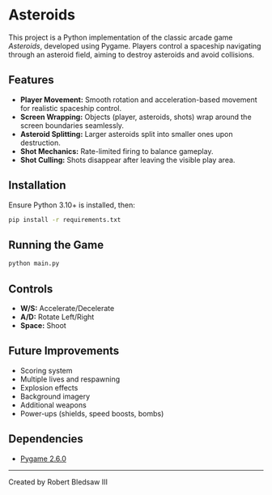 # Asteroids

This project is a Python implementation of the classic arcade game *Asteroids*, developed using Pygame. Players control a spaceship navigating through an asteroid field, aiming to destroy asteroids and avoid collisions.

## Features
- **Player Movement:** Smooth rotation and acceleration-based movement for realistic spaceship control.
- **Screen Wrapping:** Objects (player, asteroids, shots) wrap around the screen boundaries seamlessly.
- **Asteroid Splitting:** Larger asteroids split into smaller ones upon destruction.
- **Shot Mechanics:** Rate-limited firing to balance gameplay.
- **Shot Culling:** Shots disappear after leaving the visible play area.

## Installation

Ensure Python 3.10+ is installed, then:

```bash
pip install -r requirements.txt
```

## Running the Game

```bash
python main.py
```

## Controls
- **W/S:** Accelerate/Decelerate
- **A/D:** Rotate Left/Right
- **Space:** Shoot

## Future Improvements
- Scoring system
- Multiple lives and respawning
- Explosion effects
- Background imagery
- Additional weapons
- Power-ups (shields, speed boosts, bombs)

## Dependencies
- [Pygame 2.6.0](https://www.pygame.org/)

---

Created by Robert Bledsaw III

